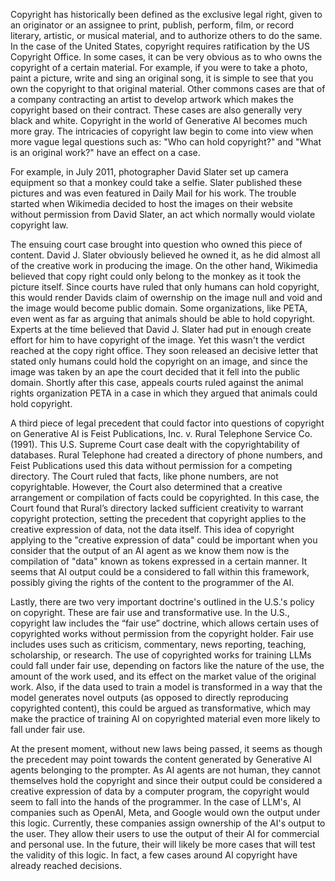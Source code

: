 Copyright has historically been defined as the exclusive legal right, given to an originator or an assignee to print, publish, perform, film, or record literary, artistic, or musical material, and to authorize others to do the same. In the case of the United States, copyright requires ratification by the US Copyright Office. In some cases, it can be very obvious as to who owns the copyright of a certain material. For example, if you were to take a photo, paint a picture, write and sing an original song, it is simple to see that you own the copyright to that original material. Other commons cases are that of a company contracting an artist to develop artwork which makes the copyright based on their contract. These cases are also generally very black and white. Copyright in the world of Generative AI becomes much more gray. The intricacies of copyright law begin to come into view when more vague legal questions such as: "Who can hold copyright?" and "What is an original work?" have an effect on a case. 

For example, in July 2011, photographer David Slater set up camera equipment so that a monkey could take a selfie. Slater published these pictures and was even featured in Daily Mail for his work. The trouble started when Wikimedia decided to host the images on their website without permission from David Slater, an act which normally would violate copyright law.

The ensuing court case brought into question who owned this piece of content. David J. Slater obviously believed he owned it, as he did almost all of the creative work in producing the image. On the other hand, Wikimedia believed that copy right could only belong to the monkey as it took the picture itself. Since courts have ruled that only humans can hold copyright, this would render Davids claim of owernship on the image null and void and the image would become public domain. Some organizations, like PETA, even went as far as arguing that animals should be able to hold copyright. Experts at the time believed that David J. Slater had put in enough create effort for him to have copyright of the image. Yet this wasn't the verdict reached at the copy right office. They soon released an decisive letter that stated only humans could hold the copyright on an image, and since the image was taken by an ape the court decided that it fell into the public domain. Shortly after this case, appeals courts ruled against the animal rights organization PETA in a case in which they argued that animals could hold copyright.

A third piece of legal precedent that could factor into questions of copyright on Generative AI is Feist Publications, Inc. v. Rural Telephone Service Co. (1991). This U.S. Supreme Court case dealt with the copyrightability of databases. Rural Telephone had created a directory of phone numbers, and Feist Publications used this data without permission for a competing directory. The Court ruled that facts, like phone numbers, are not copyrightable. However, the Court also determined that a creative arrangement or compilation of facts could be copyrighted. In this case, the Court found that Rural’s directory lacked sufficient creativity to warrant copyright protection, setting the precedent that copyright applies to the creative expression of data, not the data itself. This idea of copyright applying to the "creative expression of data" could be important when you consider that the output of an AI agent as we know them now is the compilation of "data" known as tokens expressed in a certain manner. It seems that AI output could be a considered to fall within this framework, possibly giving the rights of the content to the programmer of the AI.

Lastly, there are two very important doctrine's outlined in the U.S.'s policy on copyright. These are fair use and transformative use. In the U.S., copyright law includes the “fair use” doctrine, which allows certain uses of copyrighted works without permission from the copyright holder. Fair use includes uses such as criticism, commentary, news reporting, teaching, scholarship, or research. The use of copyrighted works for training LLMs could fall under fair use, depending on factors like the nature of the use, the amount of the work used, and its effect on the market value of the original work. Also, if the data used to train a model is transformed in a way that the model generates novel outputs (as opposed to directly reproducing copyrighted content), this could be argued as transformative, which may make the practice of training AI on copyrighted material even more likely to fall under fair use.

At the present moment, without new laws being passed, it seems as though the precedent may point towards the content generated by Generative AI agents belonging to the prompter. As AI agents are not human, they cannot themselves hold the copyright and since their output could be considered a creative expression of data by a computer program, the copyright would seem to fall into the hands of the programmer. In the case of LLM's, AI companies such as OpenAI, Meta, and Google would own the output under this logic. Currently, these companies assign ownership of the AI's output to the user. They allow their users to use the output of their AI for commercial and personal use. In the future, their will likely be more cases that will test the validity of this logic. In fact, a few cases around AI copyright have already reached decisions. 
